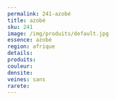 ```yaml
---
permalink: 241-azobé
title: azobé
sku: 241
image: /img/produits/default.jpg
essence: azobé
region: afrique
details: 
produits: 
couleur: 
densite: 
veines: sans
rarete: 
---
```

